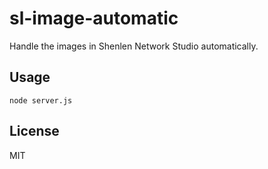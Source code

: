 # sl-image-automatic
Handle the images in Shenlen Network Studio automatically.

## Usage

```shell
node server.js
```

## License

MIT

